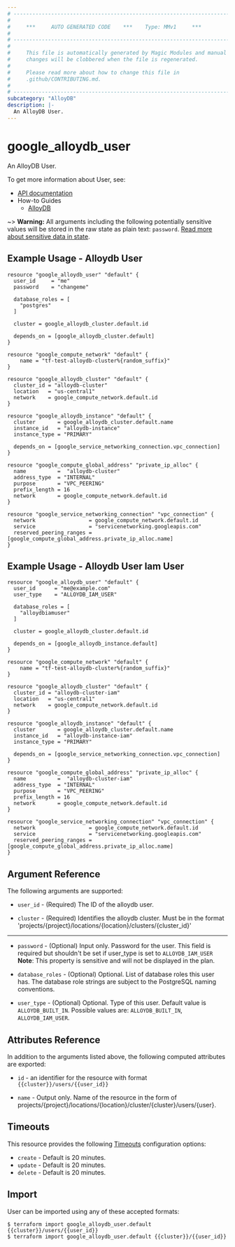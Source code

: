 ```yaml
---
# ----------------------------------------------------------------------------
#
#     ***     AUTO GENERATED CODE    ***    Type: MMv1     ***
#
# ----------------------------------------------------------------------------
#
#     This file is automatically generated by Magic Modules and manual
#     changes will be clobbered when the file is regenerated.
#
#     Please read more about how to change this file in
#     .github/CONTRIBUTING.md.
#
# ----------------------------------------------------------------------------
subcategory: "AlloyDB"
description: |-
  An AlloyDB User.
---
```


# google\_alloydb\_user

An AlloyDB User.


To get more information about User, see:

* [API documentation](https://cloud.google.com/alloydb/docs/reference/rest/v1/projects.locations.clusters.users/create)
* How-to Guides
    * [AlloyDB](https://cloud.google.com/alloydb/docs/)

~> **Warning:** All arguments including the following potentially sensitive
values will be stored in the raw state as plain text: `password`.
[Read more about sensitive data in state](https://www.terraform.io/language/state/sensitive-data).

## Example Usage - Alloydb User


```hcl
resource "google_alloydb_user" "default" {
  user_id     = "me"
  password    = "changeme"

  database_roles = [
    "postgres"
  ]

  cluster = google_alloydb_cluster.default.id

  depends_on = [google_alloydb_cluster.default]
}

resource "google_compute_network" "default" {
	name = "tf-test-alloydb-cluster%{random_suffix}"
}

resource "google_alloydb_cluster" "default" {
  cluster_id = "alloydb-cluster"
  location   = "us-central1"
  network    = google_compute_network.default.id
}

resource "google_alloydb_instance" "default" {
  cluster       = google_alloydb_cluster.default.name
  instance_id   = "alloydb-instance"
  instance_type = "PRIMARY"

  depends_on = [google_service_networking_connection.vpc_connection]
}

resource "google_compute_global_address" "private_ip_alloc" {
  name          =  "alloydb-cluster"
  address_type  = "INTERNAL"
  purpose       = "VPC_PEERING"
  prefix_length = 16
  network       = google_compute_network.default.id
}

resource "google_service_networking_connection" "vpc_connection" {
  network                 = google_compute_network.default.id
  service                 = "servicenetworking.googleapis.com"
  reserved_peering_ranges = [google_compute_global_address.private_ip_alloc.name]
}
```
## Example Usage - Alloydb User Iam User


```hcl
resource "google_alloydb_user" "default" {
  user_id      = "me@example.com"
  user_type    = "ALLOYDB_IAM_USER"

  database_roles = [
    "alloydbiamuser"
  ]

  cluster = google_alloydb_cluster.default.id

  depends_on = [google_alloydb_instance.default]
}

resource "google_compute_network" "default" {
	name = "tf-test-alloydb-cluster%{random_suffix}"
}

resource "google_alloydb_cluster" "default" {
  cluster_id = "alloydb-cluster-iam"
  location   = "us-central1"
  network    = google_compute_network.default.id
}

resource "google_alloydb_instance" "default" {
  cluster       = google_alloydb_cluster.default.name
  instance_id   = "alloydb-instance-iam"
  instance_type = "PRIMARY"

  depends_on = [google_service_networking_connection.vpc_connection]
}

resource "google_compute_global_address" "private_ip_alloc" {
  name          =  "alloydb-cluster-iam"
  address_type  = "INTERNAL"
  purpose       = "VPC_PEERING"
  prefix_length = 16
  network       = google_compute_network.default.id
}

resource "google_service_networking_connection" "vpc_connection" {
  network                 = google_compute_network.default.id
  service                 = "servicenetworking.googleapis.com"
  reserved_peering_ranges = [google_compute_global_address.private_ip_alloc.name]
}
```

## Argument Reference

The following arguments are supported:


* `user_id` -
  (Required)
  The ID of the alloydb user.

* `cluster` -
  (Required)
  Identifies the alloydb cluster. Must be in the format
  'projects/{project}/locations/{location}/clusters/{cluster_id}'


- - -


* `password` -
  (Optional)
  Input only. Password for the user. This field is required but shouldn't be set if user_type is set to `ALLOYDB_IAM_USER`
  **Note**: This property is sensitive and will not be displayed in the plan.

* `database_roles` -
  (Optional)
  Optional. List of database roles this user has. The database role strings are subject to the PostgreSQL naming conventions.

* `user_type` -
  (Optional)
  Optional. Type of this user.
  Default value is `ALLOYDB_BUILT_IN`.
  Possible values are: `ALLOYDB_BUILT_IN`, `ALLOYDB_IAM_USER`.


## Attributes Reference

In addition to the arguments listed above, the following computed attributes are exported:

* `id` - an identifier for the resource with format `{{cluster}}/users/{{user_id}}`

* `name` -
  Output only. Name of the resource in the form of projects/{project}/locations/{location}/cluster/{cluster}/users/{user}.


## Timeouts

This resource provides the following
[Timeouts](https://developer.hashicorp.com/terraform/plugin/sdkv2/resources/retries-and-customizable-timeouts) configuration options:

- `create` - Default is 20 minutes.
- `update` - Default is 20 minutes.
- `delete` - Default is 20 minutes.

## Import


User can be imported using any of these accepted formats:

```
$ terraform import google_alloydb_user.default {{cluster}}/users/{{user_id}}
$ terraform import google_alloydb_user.default {{cluster}}/{{user_id}}
```
